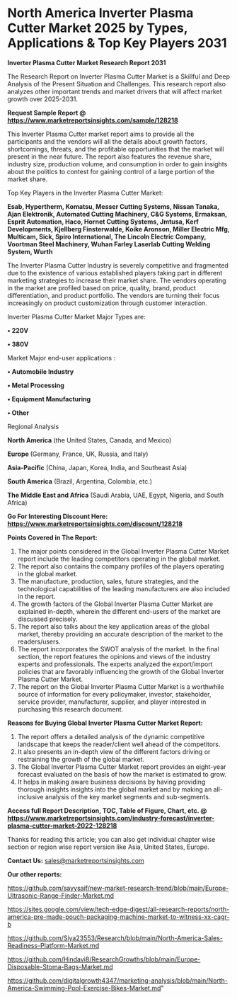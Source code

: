 # North America Inverter Plasma Cutter Market 2025 by Types, Applications & Top Key Players 2031

<strong>Inverter Plasma Cutter Market Research Report 2031</strong>

The Research Report on Inverter Plasma Cutter Market is a Skillful and Deep Analysis of the Present Situation and Challenges. This research report also analyzes other important trends and market drivers that will affect market growth over 2025-2031.

<strong>Request Sample Report @ <a href=https://www.marketreportsinsights.com/sample/128218>https://www.marketreportsinsights.com/sample/128218</a></strong>

This Inverter Plasma Cutter market report aims to provide all the participants and the vendors will all the details about growth factors, shortcomings, threats, and the profitable opportunities that the market will present in the near future. The report also features the revenue share, industry size, production volume, and consumption in order to gain insights about the politics to contest for gaining control of a large portion of the market share.

Top Key Players in the Inverter Plasma Cutter Market:

<strong>Esab, Hypertherm, Komatsu, Messer Cutting Systems, Nissan Tanaka, Ajan Elektronik, Automated Cutting Machinery, C&G Systems, Ermaksan, Esprit Automation, Haco, Hornet Cutting Systems, Jmtusa, Kerf Developments, Kjellberg Finsterwalde, Koike Aronson, Miller Electric Mfg, Multicam, Sick, Spiro International, The Lincoln Electric Company, Voortman Steel Machinery, Wuhan Farley Laserlab Cutting Welding System, Wurth</strong>

The Inverter Plasma Cutter Industry is severely competitive and fragmented due to the existence of various established players taking part in different marketing strategies to increase their market share. The vendors operating in the market are profiled based on price, quality, brand, product differentiation, and product portfolio. The vendors are turning their focus increasingly on product customization through customer interaction.

Inverter Plasma Cutter Market Major Types are:

<strong>• 220V

• 380V</strong>

Market Major end-user applications :

<strong>• Automobile Industry

• Metal Processing

• Equipment Manufacturing

• Other</strong>

Regional Analysis

</u><strong><b>North America</b></strong> (the United States, Canada, and Mexico)

<strong><b>Europe </b></strong>(Germany, France, UK, Russia, and Italy)

<strong><b>Asia-Pacific</b></strong> (China, Japan, Korea, India, and Southeast Asia)

<strong><b>South America</b></strong> (Brazil, Argentina, Colombia, etc.)

<strong><b>The Middle East and Africa</b></strong> (Saudi Arabia, UAE, Egypt, Nigeria, and South Africa)

<strong>Go For Interesting Discount Here: <a href=https://www.marketreportsinsights.com/discount/128218>https://www.marketreportsinsights.com/discount/128218</a></strong>

<strong>Points Covered in The Report:</strong>
<ol>
  <li>The major points considered in the Global Inverter Plasma Cutter Market report include the leading competitors operating in the global market.</li>
  <li>The report also contains the company profiles of the players operating in the global market.</li>
  <li>The manufacture, production, sales, future strategies, and the technological capabilities of the leading manufacturers are also included in the report.</li>
  <li>The growth factors of the Global Inverter Plasma Cutter Market are explained in-depth, wherein the different end-users of the market are discussed precisely.</li>
  <li>The report also talks about the key application areas of the global market, thereby providing an accurate description of the market to the readers/users.</li>
  <li>The report incorporates the SWOT analysis of the market. In the final section, the report features the opinions and views of the industry experts and professionals. The experts analyzed the export/import policies that are favorably influencing the growth of the Global Inverter Plasma Cutter Market.</li>
  <li>The report on the Global Inverter Plasma Cutter Market is a worthwhile source of information for every policymaker, investor, stakeholder, service provider, manufacturer, supplier, and player interested in purchasing this research document.</li>
</ol>
<strong>Reasons for Buying Global Inverter Plasma Cutter Market Report:</strong>

<ol>
  <li>The report offers a detailed analysis of the dynamic competitive landscape that keeps the reader/client well ahead of the competitors.</li>
  <li>It also presents an in-depth view of the different factors driving or restraining the growth of the global market.</li>
  <li>The Global Inverter Plasma Cutter Market report provides an eight-year forecast evaluated on the basis of how the market is estimated to grow.</li>
  <li>It helps in making aware business decisions by having providing thorough insights insights into the global market and by making an all-inclusive analysis of the key market segments and sub-segments.</li>
</ol>
<strong>Access full Report Description, TOC, Table of Figure, Chart, etc. @ <a href=https://www.marketreportsinsights.com/industry-forecast/inverter-plasma-cutter-market-2022-128218>https://www.marketreportsinsights.com/industry-forecast/inverter-plasma-cutter-market-2022-128218</a></strong>


Thanks for reading this article; you can also get individual chapter wise section or region wise report version like Asia, United States, Europe.

<strong>Contact Us:</strong>
sales@marketreportsinsights.com

<strong>Our other reports:</strong>

<a href=https://github.com/sayysaif/new-market-research-trend/blob/main/Europe-Ultrasonic-Range-Finder-Market.md>https://github.com/sayysaif/new-market-research-trend/blob/main/Europe-Ultrasonic-Range-Finder-Market.md</a>

<a href=https://sites.google.com/view/tech-edge-digest/all-research-reports/north-america-pre-made-pouch-packaging-machine-market-to-witness-xx-cagr-b>https://sites.google.com/view/tech-edge-digest/all-research-reports/north-america-pre-made-pouch-packaging-machine-market-to-witness-xx-cagr-b</a>

<a href=https://github.com/Siya23553/Research/blob/main/North-America-Sales-Readiness-Platform-Market.md>https://github.com/Siya23553/Research/blob/main/North-America-Sales-Readiness-Platform-Market.md</a>

<a href=https://github.com/Hindavi8/ResearchGrowths/blob/main/Europe-Disposable-Stoma-Bags-Market.md>https://github.com/Hindavi8/ResearchGrowths/blob/main/Europe-Disposable-Stoma-Bags-Market.md</a>

<a href=https://github.com/digitalgrowth4347/marketing-analysis/blob/main/North-America-Swimming-Pool-Exercise-Bikes-Market.md>https://github.com/digitalgrowth4347/marketing-analysis/blob/main/North-America-Swimming-Pool-Exercise-Bikes-Market.md</a>"
